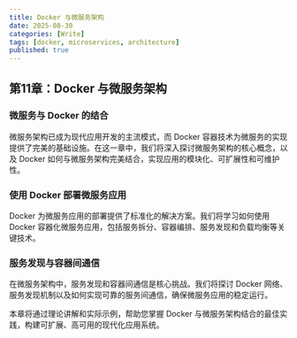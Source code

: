 ```yaml
---
title: Docker 与微服务架构
date: 2025-08-30
categories: [Write]
tags: [docker, microservices, architecture]
published: true
---
```


## 第11章：Docker 与微服务架构

### 微服务与 Docker 的结合

微服务架构已成为现代应用开发的主流模式，而 Docker 容器技术为微服务的实现提供了完美的基础设施。在这一章中，我们将深入探讨微服务架构的核心概念，以及 Docker 如何与微服务架构完美结合，实现应用的模块化、可扩展性和可维护性。

### 使用 Docker 部署微服务应用

Docker 为微服务应用的部署提供了标准化的解决方案。我们将学习如何使用 Docker 容器化微服务应用，包括服务拆分、容器编排、服务发现和负载均衡等关键技术。

### 服务发现与容器间通信

在微服务架构中，服务发现和容器间通信是核心挑战。我们将探讨 Docker 网络、服务发现机制以及如何实现可靠的服务间通信，确保微服务应用的稳定运行。

本章将通过理论讲解和实际示例，帮助您掌握 Docker 与微服务架构结合的最佳实践，构建可扩展、高可用的现代化应用系统。
